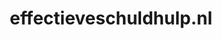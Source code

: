 ---
layout: post
title:  "effectieveschuldhulp.nl"
internal_url:  "/dutchgov/effectieveschuldhulp.nl.html"
subdomains_count: 2
all_subdomains_count: 4
urls_count: 2
ssl_rank: 100
http_rank: 75
url_link: /data/effectieveschuldhulp.nl/urls.txt
all_subdomains_link: /data/effectieveschuldhulp.nl/all_subdomains.txt
subdomains_link: /data/effectieveschuldhulp.nl/subdomains.txt
categories: dutchgov
---
